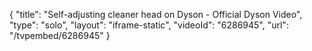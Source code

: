 {
    "title": "Self-adjusting cleaner head on Dyson - Official Dyson Video",
    "type": "solo",
    "layout": "iframe-static",
    "videoId": "6286945",
    "url": "\/tvpembed\/6286945"
}